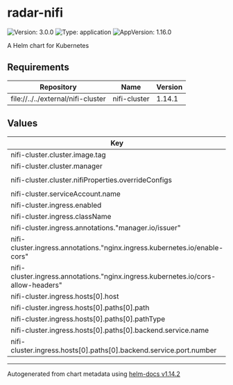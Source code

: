 

# radar-nifi

![Version: 3.0.0](https://img.shields.io/badge/Version-3.0.0-informational?style=flat-square) ![Type: application](https://img.shields.io/badge/Type-application-informational?style=flat-square) ![AppVersion: 1.16.0](https://img.shields.io/badge/AppVersion-1.16.0-informational?style=flat-square)

A Helm chart for Kubernetes

## Requirements

| Repository | Name | Version |
|------------|------|---------|
| file://../../external/nifi-cluster | nifi-cluster | 1.14.1 |

## Values

| Key | Type | Default | Description |
|-----|------|---------|-------------|
| nifi-cluster.cluster.image.tag | string | `"2.3.0"` |  |
| nifi-cluster.cluster.manager | string | `"kubernetes"` |  |
| nifi-cluster.cluster.nifiProperties.overrideConfigs | string | `"nifi.web.proxy.context.path=/nifi-cluster\nnifi.sensitive.props.key=thisIsABadSensitiveKeyPassword\n"` |  |
| nifi-cluster.serviceAccount.name | string | `nil` |  |
| nifi-cluster.ingress.enabled | bool | `true` |  |
| nifi-cluster.ingress.className | string | `"nginx"` |  |
| nifi-cluster.ingress.annotations."manager.io/issuer" | string | `"letsencrypt-prod"` |  |
| nifi-cluster.ingress.annotations."nginx.ingress.kubernetes.io/enable-cors" | string | `"true"` |  |
| nifi-cluster.ingress.annotations."nginx.ingress.kubernetes.io/cors-allow-headers" | string | `"DNT,Keep-Alive,User-Agent,X-Requested-With,If-Modified-Since,Cache-Control,Content-Type,Range,Authorization,Request-Token"` |  |
| nifi-cluster.ingress.hosts[0].host | string | `"nifi.localhost"` |  |
| nifi-cluster.ingress.hosts[0].paths[0].path | string | `"/"` |  |
| nifi-cluster.ingress.hosts[0].paths[0].pathType | string | `"ImplementationSpecific"` |  |
| nifi-cluster.ingress.hosts[0].paths[0].backend.service.name | string | `"cbio-nifi-nifi-cluster-headless"` |  |
| nifi-cluster.ingress.hosts[0].paths[0].backend.service.port.number | int | `8080` |  |

----------------------------------------------
Autogenerated from chart metadata using [helm-docs v1.14.2](https://github.com/norwoodj/helm-docs/releases/v1.14.2)
